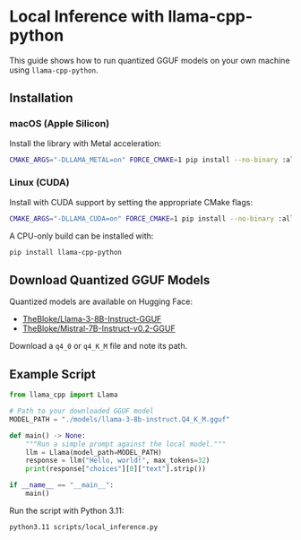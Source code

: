 # Local Inference with llama-cpp-python

This guide shows how to run quantized GGUF models on your own machine using `llama-cpp-python`.

## Installation

### macOS (Apple Silicon)

Install the library with Metal acceleration:

```bash
CMAKE_ARGS="-DLLAMA_METAL=on" FORCE_CMAKE=1 pip install --no-binary :all: llama-cpp-python
```

### Linux (CUDA)

Install with CUDA support by setting the appropriate CMake flags:

```bash
CMAKE_ARGS="-DLLAMA_CUDA=on" FORCE_CMAKE=1 pip install --no-binary :all: llama-cpp-python
```

A CPU-only build can be installed with:

```bash
pip install llama-cpp-python
```

## Download Quantized GGUF Models

Quantized models are available on Hugging Face:

- [TheBloke/Llama-3-8B-Instruct-GGUF](https://huggingface.co/TheBloke/Llama-3-8B-Instruct-GGUF)
- [TheBloke/Mistral-7B-Instruct-v0.2-GGUF](https://huggingface.co/TheBloke/Mistral-7B-Instruct-v0.2-GGUF)

Download a `q4_0` or `q4_K_M` file and note its path.

## Example Script

```python
from llama_cpp import Llama

# Path to your downloaded GGUF model
MODEL_PATH = "./models/llama-3-8b-instruct.Q4_K_M.gguf"

def main() -> None:
    """Run a simple prompt against the local model."""
    llm = Llama(model_path=MODEL_PATH)
    response = llm("Hello, world!", max_tokens=32)
    print(response["choices"][0]["text"].strip())

if __name__ == "__main__":
    main()
```

Run the script with Python 3.11:

```bash
python3.11 scripts/local_inference.py
```
